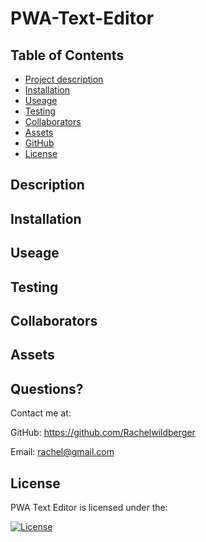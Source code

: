 # PWA-Text-Editor

  ## Table of Contents
  - [Project description](#description)
  - [Installation](#installation)
  - [Useage](#useage)
  - [Testing](#testing)
  - [Collaborators](#collaborators)
  - [Assets](#assets)
  - [GitHub](#github)
  - [License](#license)

  ## Description 


  ## Installation

  
  ## Useage 


  ## Testing 

  
  ## Collaborators 

  
  ## Assets 

  
  ## Questions?
  Contact me at:

  GitHub: https://github.com/Rachelwildberger

  Email: rachel@gmail.com
  
  ## License 
  PWA Text Editor is licensed under the: 
  
  [![License](https://img.shields.io/badge/license-MIT-blue)](https://opensource.org/license/mit/)